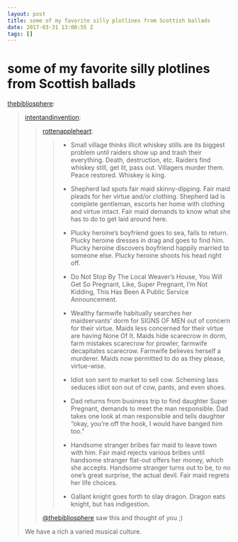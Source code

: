 ```yaml
---
layout: post
title: some of my favorite silly plotlines from Scottish ballads
date: 2017-03-31 13:00:55 Z
tags: []
---
```

# some of my favorite silly plotlines from Scottish ballads

[thebibliosphere](https://thebibliosphere.tumblr.com/post/159006878846/some-of-my-favorite-silly-plotlines-from-scottish):

> [intentandinvention](http://intentandinvention.tumblr.com/post/159006579267/some-of-my-favorite-silly-plotlines-from-scottish):
> 
> > [rottenappleheart](http://rottenappleheart.tumblr.com/post/158477385320/some-of-my-favorite-silly-plotlines-from-scottish):
> > 
> > > *   Small village thinks illicit whiskey stills are its biggest problem until raiders show up and trash their everything. Death, destruction, etc. Raiders find whiskey still, get lit, pass out. Villagers murder them. Peace restored. Whiskey is king.
> > >     
> > > *   Shepherd lad spots fair maid skinny-dipping. Fair maid pleads for her virtue and/or clothing. Shepherd lad is complete gentleman, escorts her home with clothing and virtue intact. Fair maid demands to know what she has to do to get laid around here.
> > >     
> > > *   Plucky heroine’s boyfriend goes to sea, fails to return. Plucky heroine dresses in drag and goes to find him. Plucky heroine discovers boyfriend happily married to someone else. Plucky heroine shoots his head right off.
> > >     
> > > *   Do Not Stop By The Local Weaver’s House, You Will Get So Pregnant, Like, Super Pregnant, I’m Not Kidding, This Has Been A Public Service Announcement.
> > >     
> > > *   Wealthy farmwife habitually searches her maidservants’ dorm for SIGNS OF MEN out of concern for their virtue. Maids less concerned for their virtue are having None Of It. Maids hide scarecrow in dorm, farm mistakes scarecrow for prowler, farmwife decapitates scarecrow. Farmwife believes herself a murderer. Maids now permitted to do as they please, virtue-wise. 
> > >     
> > > *   Idiot son sent to market to sell cow. Scheming lass seduces idiot son out of cow, pants, and even shoes.
> > >     
> > > *   Dad returns from business trip to find daughter Super Pregnant, demands to meet the man responsible. Dad takes one look at man responsible and tells daughter “okay, you’re off the hook, I would have banged him too.”
> > >     
> > > *   Handsome stranger bribes fair maid to leave town with him. Fair maid rejects various bribes until handsome stranger flat-out offers her money, which she accepts. Handsome stranger turns out to be, to no one’s great surprise, the actual devil. Fair maid regrets her life choices.
> > >     
> > > *   Gallant knight goes forth to slay dragon. Dragon eats knight, but has indigestion.
> > >     
> > 
> > [@thebibliosphere](https://tmblr.co/mr7bPWS1Tb6DESys1bN5s0w) saw this and thought of you ;)
> 
> We have a rich a varied musical culture.
